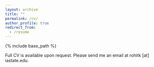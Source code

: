 ```yaml
---
layout: archive
title: ""
permalink: /cv/
author_profile: true
redirect_from:
  - /resume
---
```


{% include base_path %}


Full CV is available upon request. Please send me an email at rohitk [at] iastate.edu. 

